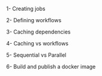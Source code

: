 1- Creating jobs

2- Defining workflows

3- Caching dependencies

4- Caching vs workflows

5- Sequential vs Parallel

6- Build and publish a docker image
